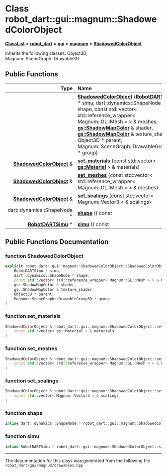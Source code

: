 

# Class robot\_dart::gui::magnum::ShadowedColorObject



[**ClassList**](annotated.md) **>** [**robot\_dart**](namespacerobot__dart.md) **>** [**gui**](namespacerobot__dart_1_1gui.md) **>** [**magnum**](namespacerobot__dart_1_1gui_1_1magnum.md) **>** [**ShadowedColorObject**](classrobot__dart_1_1gui_1_1magnum_1_1ShadowedColorObject.md)








Inherits the following classes: Object3D,  Magnum::SceneGraph::Drawable3D


































## Public Functions

| Type | Name |
| ---: | :--- |
|   | [**ShadowedColorObject**](#function-shadowedcolorobject) ([**RobotDARTSimu**](classrobot__dart_1_1RobotDARTSimu.md) \* simu, dart::dynamics::ShapeNode \* shape, const std::vector&lt; std::reference\_wrapper&lt; Magnum::GL::Mesh &gt; &gt; & meshes, [**gs::ShadowMapColor**](classrobot__dart_1_1gui_1_1magnum_1_1gs_1_1ShadowMapColor.md) & shader, [**gs::ShadowMapColor**](classrobot__dart_1_1gui_1_1magnum_1_1gs_1_1ShadowMapColor.md) & texture\_shader, Object3D \* parent, Magnum::SceneGraph::DrawableGroup3D \* group) <br> |
|  [**ShadowedColorObject**](classrobot__dart_1_1gui_1_1magnum_1_1ShadowedColorObject.md) & | [**set\_materials**](#function-set_materials) (const std::vector&lt; [**gs::Material**](classrobot__dart_1_1gui_1_1magnum_1_1gs_1_1Material.md) &gt; & materials) <br> |
|  [**ShadowedColorObject**](classrobot__dart_1_1gui_1_1magnum_1_1ShadowedColorObject.md) & | [**set\_meshes**](#function-set_meshes) (const std::vector&lt; std::reference\_wrapper&lt; Magnum::GL::Mesh &gt; &gt; & meshes) <br> |
|  [**ShadowedColorObject**](classrobot__dart_1_1gui_1_1magnum_1_1ShadowedColorObject.md) & | [**set\_scalings**](#function-set_scalings) (const std::vector&lt; Magnum::Vector3 &gt; & scalings) <br> |
|  dart::dynamics::ShapeNode \* | [**shape**](#function-shape) () const<br> |
|  [**RobotDARTSimu**](classrobot__dart_1_1RobotDARTSimu.md) \* | [**simu**](#function-simu) () const<br> |




























## Public Functions Documentation




### function ShadowedColorObject 

```C++
explicit robot_dart::gui::magnum::ShadowedColorObject::ShadowedColorObject (
    RobotDARTSimu * simu,
    dart::dynamics::ShapeNode * shape,
    const std::vector< std::reference_wrapper< Magnum::GL::Mesh > > & meshes,
    gs::ShadowMapColor & shader,
    gs::ShadowMapColor & texture_shader,
    Object3D * parent,
    Magnum::SceneGraph::DrawableGroup3D * group
) 
```






### function set\_materials 

```C++
ShadowedColorObject & robot_dart::gui::magnum::ShadowedColorObject::set_materials (
    const std::vector< gs::Material > & materials
) 
```






### function set\_meshes 

```C++
ShadowedColorObject & robot_dart::gui::magnum::ShadowedColorObject::set_meshes (
    const std::vector< std::reference_wrapper< Magnum::GL::Mesh > > & meshes
) 
```






### function set\_scalings 

```C++
ShadowedColorObject & robot_dart::gui::magnum::ShadowedColorObject::set_scalings (
    const std::vector< Magnum::Vector3 > & scalings
) 
```






### function shape 

```C++
inline dart::dynamics::ShapeNode * robot_dart::gui::magnum::ShadowedColorObject::shape () const
```






### function simu 

```C++
inline RobotDARTSimu * robot_dart::gui::magnum::ShadowedColorObject::simu () const
```




------------------------------
The documentation for this class was generated from the following file `robot_dart/gui/magnum/drawables.hpp`

